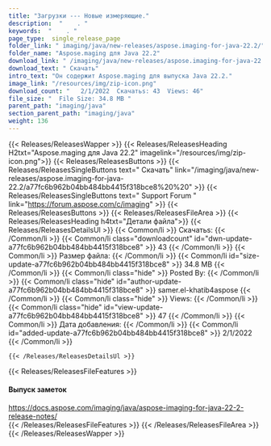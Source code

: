 ```yaml
---
title: "Загрузки --- Новые измеряющие." 
description:  "    . " 
keywords:  "    . " 
page_type:  single_release_page
folder_link: " imaging/java/new-releases/aspose.imaging-for-java-22.2/"
folder_name: "Aspose.maging для Java 22.2"
download_link: " /imaging/java/new-releases/aspose.imaging-for-java-22.2/a77fc6b962b04bb484bb4415f318bce8"
download_text: " Скачать"
intro_text: "Он содержит Aspose.maging для выпуска Java 22.2."
image_link: "/resources/img/zip-icon.png"
download_count: "   2/1/2022  Скачатьs: 43  Views: 46"
file_size: "  File Size: 34.8 MB "
parent_path: "imaging/java"
section_parent_path: "imaging/java"
weight: 136
---
```


{{< Releases/ReleasesWapper >}}
  {{< Releases/ReleasesHeading H2txt="Aspose.maging для Java 22.2" imagelink="/resources/img/zip-icon.png">}}
  {{< Releases/ReleasesButtons >}}
    {{< Releases/ReleasesSingleButtons text=" Скачать" link="/imaging/java/new-releases/aspose.imaging-for-java-22.2/a77fc6b962b04bb484bb4415f318bce8%20%20" >}}
    {{< Releases/ReleasesSingleButtons text=" Support Forum " link="https://forum.aspose.com/c/imaging" >}}
  {{< Releases/ReleasesButtons >}}
  {{< Releases/ReleasesFileArea >}}
    {{< Releases/ReleasesHeading h4txt="Детали файла">}}
    {{< Releases/ReleasesDetailsUl >}}
            {{< Common/li  >}} Скачатьs: {{< /Common/li >}} 
      {{< Common/li class="downloadcount" id="dwn-update-a77fc6b962b04bb484bb4415f318bce8" >}} 43 {{< /Common/li >}} 
      {{< Common/li  >}} Размер файла: {{< /Common/li >}} 
      {{< Common/li id="size-update-a77fc6b962b04bb484bb4415f318bce8" >}} 34.8 MB {{< /Common/li >}} 
      {{< Common/li  class="hide" >}} Posted By: {{< /Common/li >}} 
      {{< Common/li class="hide" id="author-update-a77fc6b962b04bb484bb4415f318bce8" >}} samer.el-khatib4aspose {{< /Common/li >}} 
      {{< Common/li class="hide"  >}} Views: {{< /Common/li >}} 
      {{< Common/li class="hide" id="view-update-a77fc6b962b04bb484bb4415f318bce8" >}} 47 {{< /Common/li >}} 
      {{< Common/li  >}} Дата добавления: {{< /Common/li >}} 
      {{< Common/li id="added-update-a77fc6b962b04bb484bb4415f318bce8" >}} 2/1/2022 {{< /Common/li >}} 

    {{< /Releases/ReleasesDetailsUl >}}

  {{< Releases/ReleasesFileFeatures >}}
      <h4>Выпуск заметок</h4><div><a href="https://docs.aspose.com/imaging/java/aspose-imaging-for-java-22-2-release-notes/">https://docs.aspose.com/imaging/java/aspose-imaging-for-java-22-2-release-notes/</a></div>
  {{< /Releases/ReleasesFileFeatures >}}
 {{< /Releases/ReleasesFileArea >}}
{{< /Releases/ReleasesWapper >}}


